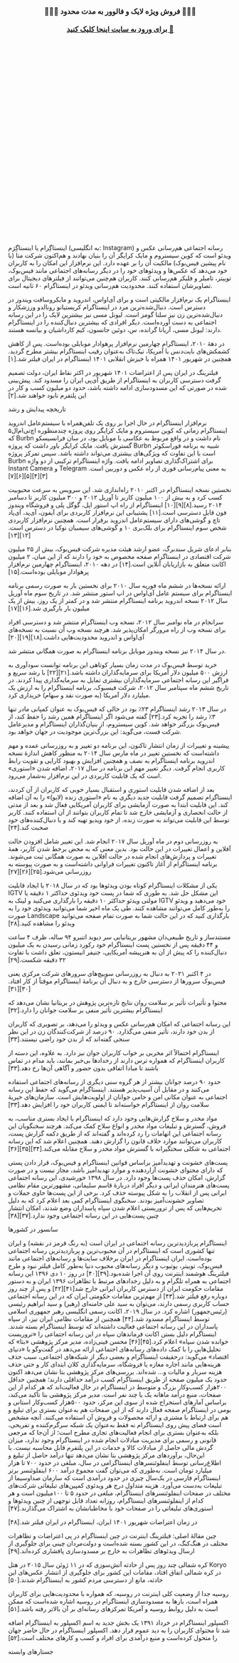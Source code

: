 <div id="grow" dir="rtl"> <center> <h3 > <b>

📢📢📢 فروش ویژه لایک و فالوور به مدت محدود  📢📢📢
<br> <br>
<a href="https://buyfollower.net/" target="_blank" rel="nofollow">
🔗 برای ورود به سایت اینجا کلیک کنید
</a>

</b>
</h3>
</div> <br> <br> <br> <br> <br> <br> <br> <br> <br> <br> <br> <br> <br> <br> <br> <br> <br> <br> <br> <br> <br> <br> <br> <br> <br> <br>



اینستاگِرام یا اینستاگِرَم (به انگلیسی: Instagram) رسانه اجتماعی هم‌رسانی عکس و ویدئو است که کوین سیستروم و مایک کرایگر آن را بنیان نهادند و هم‌اکنون شرکت متا (با نام پیشین فیس‌بوک) مالکیت آن را بر عهده دارد. این نرم‌افزار این امکان را به کاربران خود می‌دهد که عکس‌ها و ویدئوهای خود را در دیگر رسانه‌های اجتماعی مانند فیس‌بوک، توییتر، تامبلر و فلیکر هم‌رسانی کنند. کاربران هم‌چنین می‌توانند از فیلترهای دیجیتال برای تصاویرشان استفاده کنند. محدودیت هم‌رسانی ویدئو در اینستاگرام ۶۰ ثانیه است.

اینستاگرام یک نرم‌افزار مالکیتی است و برای آی‌اواس، اندروید و مایکروسافت ویندوز در دسترس است. دنبال‌شده‌ترین مرد در اینستاگرام کریستیانو رونالدو ورزشکار و دنبال‌شده‌ترین زن نیز سلنا گومز است. لیونل مسی نیز بیشترین لایک را در این رسانه اجتماعی به دست آورده‌است. دیگر افرادی که بیشترین دنبال‌کننده را در اینستاگرام دارند: لیونل مسی، آریانا گرانده، س، دوئین جانسون، کیم کارداشیان و بیانسه هستند.

در دههٔ ۲۰۱۰، اینستاگرام چهارمین نرم‌افزار پرهوادار موبایلی بوده‌است. پس از کاهش کشمکش‌های بایت‌دنس با آمریکا، تیک‌تاک به‌عنوان رقیب اینستاگرام بیشتر مطرح گردید. همچنین در شهریور ۱۴۰۱ همراه با خیزش انقلابی ۱۴۰۱ اینستاگرام در ایران فیلتر شد.[۱]

فیلترینگ در ایران
پس از اعتراضات ۱۴۰۱ شهریور در اکثر نقاط ایران، دولت تصمیم گرفت دسترسی کاربران به اینستاگرام از طریق آی‌پی ایران را مسدود کند. پیش‌بینی شده در صورتی که این مسدودسازی ادامه داشته باشد، حدود دو میلیون کسب و کار در این پلتفرم نابود خواهند شد.[۲]

تاریخچه
پیدایش و رشد

نرم‌افزار اینستاگرام در حال اجرا بر روی یک تلفن‌همراه با سیستم‌عامل اندروید
اینستاگرام زمانی که کوین سیستروم و مایک کرایگر روی پروژه چندمنظوره اچ‌تی‌ام‌ال۵ که Burbn نام داشت و در واقع مربوط به عکاسی با موبایل بود، در سان فرانسیسکو گسترش یافت. مایک کرایگر باور داشت که پروژه Burbn شبیه به برنامه فوراسکوئر است با این تفاوت که ویژگی‌های بیشتری می‌تواند داشته باشد. سپس تمرکز پروژه Burbn برای اشتراک‌گذاری تصاویر ادامه یافت. واژه اینستاگرام ترکیبی از دو واژه Instant Camera و Telegram به معنی پیام‌رسانی فوری از راه عکس و دوربین است.[۳][۴][۵][۶][۷]

نخستین نسخه اینستاگرام در اکتبر ۲۰۱۰ راه‌اندازی شد. این سرویس به سرعت محبوبیت کسب کرد و به بیش از ۱۰۰ میلیون کاربر تا آوریل ۲۰۱۲ و ۳۰۰ میلیون کاربر تا دسامبر ۲۰۱۴ رسید.[۸][۹][۱۰] اینستاگرام از راه اپ استور اپل، گوگل پلی و فروشگاه ویندوز فون قابل دسترسی است.[۱۱] پشتیبانی این نرم‌افزار کاربردی برای آیفون، آی‌پد، آی‌پاد تاچ و گوشی‌های دارای سیستم‌عامل اندروید برقرار است. همچنین نرم‌افزار کاربردی شخص سوم اینستاگرام برای بلک‌بری ۱۰ و گوشی‌های سیمبیان نوکیا در دسترس است.[۱۲][۱۳]

بنابر ادعای شریل سندبرگ، عضو ارشد هیئت مدیره شرکت فیس‌بوک، بیش از ۲۵ میلیون شرکت اقتصادی در اینستاگرام صفحه مخصوص به خود را دارند که از این میان، ۲ میلیون اکانت متعلق به بازاریابان آنلاین است.[۱۴] در دهه ۲۰۱۰، اینستاگرام چهارمین نرم‌افزار پرهوادار موبایلی بوده‌است.[۱۵]

ارائه نسخه‌ها
در ششم ماه فوریه سال ۲۰۱۰ برای نخستین بار به صورت رسمی برنامه اینستاگرام برای سیستم عامل آی‌اواس در اپ استور منتشر شد. در تاریخ سوم ماه آوریل سال ۲۰۱۲ نسخه اندروید برنامه اینستاگرام منتشر شد و در کمتر از یک روز، بیش از یک میلیون بار بارگیری شد.[۱۶][۱۷]

سرانجام در ماه نوامبر سال ۲۰۱۲، نسخه وب اینستاگرام منتشر شد و دسترسی افراد برای نسخه وب از راه مرورگر امکان‌پذیر شد. هرچند نسخه وب آن نسبت به نسخه‌های آی‌اواس و اندروید محدودیت‌هایی داشت.[۱۸][۱۹][۲۰]

در سال ۲۰۱۴ نیز نسخه ویندوز موبایل برنامه اینستاگرام به صورت همگانی منتشر شد.

خرید توسط فیس‌بوک
در مدت زمان بسیار کوتاهی این برنامه توانست سودآوری به ارزش ۵۰۰ میلیون دلار آمریکا برای سرمایه‌گذاران داشته باشد.[۲۱][۲۲] با رشد سریع و فراگیر این رسانه اجتماعی سرمایه‌گذاران بیشتری تمایل به سرمایه‌گذاری پیدا کردند. در تاریخ ششم ماه سپتامبر سال ۲۰۱۲، شرکت فیسبوک، برنامه اینستاگرام را به ارزش یک میلیارد دلار آمریکا (به صورت نقد و سهام) خریداری کرد.

در سال ۲۰۱۳ رشد اینستاگرام ۲۳٪ بود در حالی که فیس‌بوک به عنوان کمپانی مادر تنها ۳٪ رشد را تجربه کرد.[۲۳] گفته می‌شود اگر اینستاگرام همین رشد را حفظ کند، از فیس‌بوک بزرگتر خواهد شد. کوین سیستروم، از بنیان‌گذاران اینستاگرام و مدیرعامل شرکت فست، می‌گوید: این بزرگ‌ترین موجودیت در جهان خواهد بود.

پیشینه و تغییرات
از زمان انتشار تاکنون، این برنامه دو تغییر و به روزرسانی عمده و مهم داشته‌است که نخستین تغییر در ماه مارس سال ۲۰۱۴ به منظور کاهش اندازهٔ نسخه اندروید برنامه اینستاگرام به نصف و همچنین افزایش و بهبود کارایی و تقویت رابط کاربری انجام گرفت. دیگر تغییر مهم این برنامه در سال ۲۰۱۷، اضافه شدن «استوری» است که یک قابلیت کاربردی در این نرم‌افزار به‌شمار می‌رود.

بعد از اضافه شدن قابلیت استوری و استقبال بسیار خوبی که کاربران از آن کردند، اینستاگرام تصمیم گرفت قابلیت جدید دیگری به نام «استوری زنده (لایو)» را به آن اضافه کند. این قابلیت ابتدا به صورت آزمایشی برای کاربران آمریکایی فعال شد و بعد از مدتی از حالت انحصاری و آزمایشی خارج شد تا تمام کاربران بتوانند از آن استفاده کنند. کاربر توسط این قابلیت می‌تواند به صورت زنده، از خود ویدیو تهیه کند و با دنبال‌کننده‌های خود صحبت کند.[۲۴]

به روزرسانی دوم در ماه آوریل سال ۲۰۱۷ انجام شد. این تغییر شامل افزودن حالت آفلاین و اعمال تغییرات در این حالت بود. بدین معنی که به محض برخط شدن کاربر، همهٔ تغییرات و پردازش‌های انجام شده در حالت آفلاین به صورت همگانی ثبت می‌شوند. برنامه اینستاگرام از آغاز تاکنون تغییرات فراوانی داشته‌است و به صورت پیوسته به روزرسانی می‌شود.[۲۵][۲۶][۲۷]

یکی از مشکلات اینستاگرام کوتاه بودن ویدئوها بود که در سال ۲۰۱۸ با ایجاد قابلیت IGTV این مشکل حل شد. به طوری که شما در پست خود ویدئوی حداکثر ۱ دقیقه یا مولتی ویدئو حداکثر ۱۰ دقیقه را بارگذاری می‌کنید و لینک به IGTV خود می‌دهید و ویدئو را به‌طور کامل می‌توانند مشاهده کنند. طی یک ماه اخیر شما می‌توانید ویدئوی خود را به صورت Landscape بارگذاری کنید که در این حالت شما به صورت تمام صفحه می‌توانید ویدئو را مشاهده کنید.[۲۸]

مستندساز و تاریخ طبیعی‌دان مشهور بریتانیایی سر دیوید اتنبرو ۹۴ ساله، ظرف ۴ ساعت و ۴۴ دقیقه پس از نخستین پست اینستاگرام خود رکورد زمانی رسیدن به یک میلیون دنبال‌کننده را که پیش از آن به هنرپیشه آمریکایی، جنیفر انیستون، تعلق داشت با تفاوت ۳۲ دقیقه شکست.[۲۹]

در ۴ اکتبر ۲۰۲۱ به دنبال به روزرسانی سوییچ‌های سرورهای شرکت مرکزی یعنی فیس‌بوک سرورها از دسترسی خارج و به دنبال آن برنامهٔ اینستاگرام موقتاً از کار افتاد.[۳۰][۳۱]

محتوا و تأثیرات
تأثیر بر سلامت روان
نتایج تازه‌ترین پژوهش در بریتانیا نشان می‌دهد که اینستاگرام بیشترین تأثیر منفی بر سلامت جوانان را دارد.[۳۲]

این رسانه اجتماعی که امکان هم‌رسانی عکس و ویدئو را می‌دهد، بر تصویری که کاربران از بدن خود دارند، تأثیر منفی می‌گذارد. ۹۰ درصد از شرکت‌کنندگان زن در این نظر سنجی گفته‌اند که از بدن خود راضی نیستند.[۳۳]

اینستاگرام احتمالاً اثر مخربی بر خواب کاربران جوان نیز دارد. به علاوه، این دسته از کاربران اینستاگرام که همواره ترس دارند از رخدادها بی‌خبر بمانند، باید مدام در تماس باشند تا مبادا اتفاقی بدون حضور و آگاهی آن‌ها رخ دهد.[۳۳]

حدود ۹۰ درصد جوانان بیشتر از هر گروه سنی دیگری از رسانه‌های اجتماعی استفاده می‌کنند و در مقابل آن آسیب‌پذیر هستند. اینستاگرام می‌گوید که حفظ این رسانه اجتماعی به عنوان مکانی امن و حامی جوانان از اولویت‌هایش است. سازمان‌های خیریهٔ سلامت روان از اینستاگرام خواسته‌اند تا ایمنی کاربران خود را افزایش دهد.[۳۳]

مواد مخدر و سلاح
گزارش‌هایی وجود دارد که اینستاگرام با ایجاد بستری مناسب، به فروش، گسترش و تبلیغات مواد مخدر و انواع سلاح کمک می‌کند. هرچند سخنگویان این رسانه اجتماعی این اتهامات را رد کرده‌اند و گفته‌اند که از طریق دکمه گزارش پست، کاربران می‌توانند موارد خلاف قانون را گزارش دهند. همچنین اعلام شد که این رسانه اجتماعی به شکلی سختگیرانه با گسترش مواد مخدر و سلاح مقابله می‌کند.[۳۴][۳۵][۳۶]

پست‌های خشونت و تهدیدآمیز
براساس قوانین اینستاگرام و فیس‌بوک، قرار دادن پستی که دارای محتوای خشونت آزاردهنده و موارد تهدیدآمیز باشد، مجاز نیست و در صورت گزارش، امکان حذف پست‌ها وجود دارد. در سال ۱۳۹۸ خورشیدی، این رسانه اجتماعی پست‌های هنرمندان ایرانی و دیگر افراد دربارهٔ قاسم سلیمانی، مشهورترین مقام نظامی ایرانی پس از انقلاب را به شکل پیوسته حذف کرد. برخی از این پست‌ها حاوی جملات و تصاویر خشونت‌آمیز بودند. سخنگوی اینستاگرام کمی بعد اعلام کرد که به دلیل تحریم‌هایی که پس از تروریستی اعلام شدن سپاه پاسداران وضع شدند، امکان انتشار چنین پست‌هایی در این رسانه اجتماعی وجود ندارد.[۳۷][۳۸]

سانسور در کشورها

اینستاگرام پربازدیدترین رسانه اجتماعی در ایران است (به رنگ قرمز در نقشه) و ایران تنها کشوری است که اینستاگرام در آن محبوب‌ترین و پربازدیدترین رسانه اجتماعی بوده‌است.
ایران
اینستاگرام در ایران برخلاف سایت‌ها و رسانه‌های اجتماعی مانند فیس‌بوک، توییتر، یوتیوب و دیگر رسانه‌های محبوب دنیا به‌طور کامل فیلتر نبود و طرح فیلترینگ هوشمند اینترنت روی آن اجرا شده‌بود.[۳۹][۴۰] در روز ۱۰ دی ۱۳۹۶ این رسانه اجتماعی به همراه تلگرام و به دلیل رخدادهای مرتبط با تظاهرات ۱۳۹۶ ایران و به دستور مقامات حکومت ایران از دسترس کاربران ایرانی خارج شد[۴۱][۴۲] و پس از چند روز دوباره رفع فیلتر شد.[۴۳] از مهم‌ترین مقامات حکومتی ایران که در این رسانه اجتماعی حساب کاربری رسمی دارند، می‌توان به سید علی خامنه‌ای (رهبر) و سید ابراهیم رئیسی (رئیس‌جمهور) اشاره کرد. در سال ۲۰۱۹، اکانت رسمی انگلیسی رهبر جمهوری اسلامی توسط اینستاگرام مسدود شد.[۴۴] همچنین از مقامات نظامی ایران نیز، از سپاه پاسداران در این رسانه اجتماعی فعالیت داشته‌اند که توسط اینستاگرام بسته شدند. اینستاگرام دلیل بستن اکانت فرماندهان سپاه در این رسانه اجتماعی را «تروریست خوانده شدن سپاه» اعلام کرد.[۴۵][۴۶] محسن فینی‌زاده، مدیر مرکز پژوهشی «بتا» که تحلیل‌هایی را با کمک داده‌های رسانه‌های اجتماعی ارائه می‌دهد در گفت‌وگو با «دنیای‌ اقتصاد» می‌گوید: درحقیقت اینستاگرام و بعضی دیگر از شبکه‌های اجتماعی، سبب حذف هزینه‌هایی مانند اجاره مغازه یا فروشگاه، سرمایه‌گذاری کلان ابتدای کار و حتی حذف هزینه سربار و مالیات و… شده‌اند. بررسی‌های مرکز پژوهشی بتا نشان می‌دهد اکنون حدود یک میلیون صفحه از طریق اینستاگرام کسب درآمد حداقلی دارند؛ همچنین حداقل ۲۰۰هزار کسب‌وکار بزرگ و متوسط در اینستاگرام در حال فعالیت‌اند که هر کدام از این صفحات، منبع درآمد ماهانه یک یا چند نفر است. مدیر مرکز پژوهشی بتا تأکید می‌کند، براساس آمارهای استخراج شده از سوی این مرکز، حدود ۵۰۰هزار کسب‌وکار استانی و بومی در اینستاگرام صفحه فعال دارند که از این صفحات هم به‌عنوان بستری برای تبلیغ و هم برای ارتباط با مشتری و ارائه محصولات و فروش آن استفاده می‌کنند. آنچه مشخص است فضای پیش روی اینستاگرام نه فقط به‌عنوان یک شبکه سرگرم‌کننده و تفریحی، بلکه به‌عنوان بستری برای انجام فعالیت‌های تجاری مطرح است؛ از آن‌جا که مرجعی قانونی و رسمی برای مدیریت مبادلات انجام شده در اینستاگرام وجود ندارد، میزان گردش مالی حاصل از مبادلات کالا و خدمات در این پلتفرم قابل محاسبه نیست. با این‌حال، برآوردهای مرکز پژوهشی بتا نشان می‌دهد تنها درآمد حاصل از تبلیغ و اطلاع‌رسانی توسط اینفلوئنسرهای اینستاگرامی در سال، مبلغی در حدود ۷۰۰ تا هزار میلیارد تومان است. به‌طوری که می‌توان گفت مجموع درآمد ۶۰۰ اینفلوئنسر برتر اینستاگرام فارسی در یک‌سال چیزی در حدود درآمدی است که سازمان صداوسیما از تبلیغات به‌دست می‌آورد. هزینه متداول درج هر ویدئوی کمپین‌های تبلیغاتی شرکت‌های مختلف در صفحات اینفلوئنسرهای اینستاگرام، مبلغی در حدود ۵ تا ۱۰۰میلیون است و هر کدام از اینفلوئنسرهای اینستاگرام، روزانه تعداد قابل‌ توجهی از چنین ویدئوها و استوری‌های تبلیغاتی را در صفحات خود با مخاطبانشان به اشتراک می‌گذارند.[۴۷]

در زمان اعتراضات شهریور ۱۴۰۱ ایران، اینستاگرام در ایران فیلتر شد.[۴۸]

چین
مقالهٔ اصلی: فیلترینگ اینترنت در چین
اینستاگرام در پی اعتراضات و تظاهرات مختلف در هنگ‌کنگ، در این کشور بسته شده‌است و دولت‌مردان چینی برای جلوگیری از ارسال ویدئوهای تظاهرات به خارج بر مسدودسازی پافشاری کرده‌اند.[۴۹]

کره شمالی
چند روز پس از حادثه آتش‌سوزی که در ۱۱ ژوئن سال ۲۰۱۵ در هتل Koryo در کره شمالی اتفاق افتاد، مقامات این کشور برای جلوگیری از انتشار عکس‌های این حادثه، مانع از دسترسی مردم کشور به اینستاگرام شدند.[۵۰]

روسیه
جدا از وضعیت کلی اینترنت در روسیه، که همواره با محدودیت‌هایی برای کاربران همراه است، بارها به مسدودسازی اینستاگرام در روسیه اشاره شده‌است که ممکن است به دلیل روابط روسیه و آمریکا تمرکزهای رسانه‌ای بر آن بالاتر رفته باشد.[۵۱]

اکسپلور اینستاگرام
در خرداد ۱۳۹۱ یک بخش جدید به اسم اکسپلور به اینستاگرام اضافه شد تا محتوای کاربران را به دید عموم قرار دهد. اکسپلور اینستاگرام در حال حاضر جهان را متحول کرده‌است و منبع درآمدی برای افراد و کسب و کارهای مختلف است.[۵۲]

جستارهای وابسته
